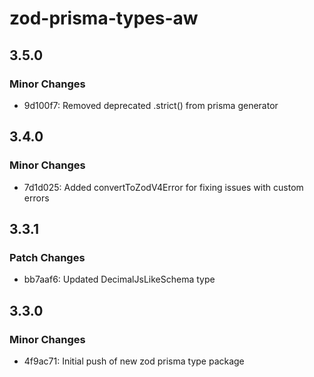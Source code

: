 # zod-prisma-types-aw

## 3.5.0

### Minor Changes

- 9d100f7: Removed deprecated .strict() from prisma generator

## 3.4.0

### Minor Changes

- 7d1d025: Added convertToZodV4Error for fixing issues with custom errors

## 3.3.1

### Patch Changes

- bb7aaf6: Updated DecimalJsLikeSchema type

## 3.3.0

### Minor Changes

- 4f9ac71: Initial push of new zod prisma type package
